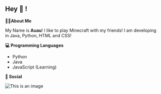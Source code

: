 ## Hey 👋 !

**👨‍💻About Me**

My Name is **Auau**! I like to play Minecraft with my friends! I am developing in Java, Python, HTML and CSS!

**💻 Programming Languages**

- Python
- Java
- JavaScript (Learning)

**💬 Social**

![This is an image](https://camo.githubusercontent.com/1b3ac7b3d7445047d7e686a1de9cc01037c439dd6e876c5fbad0f968633dd4ac/68747470733a2f2f696d672e736869656c64732e696f2f62616467652f2d446973636f72642d3333333333333f7374796c653d666f722d7468652d6261646765266c6f676f3d646973636f7264)


